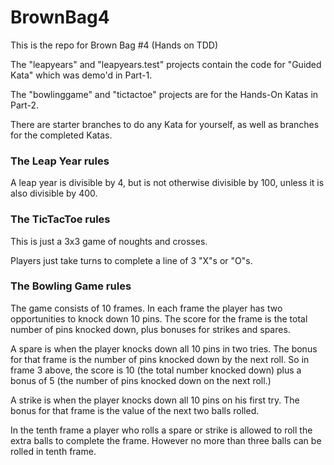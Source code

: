 # BrownBag4
This is the repo for Brown Bag #4 (Hands on TDD)


The "leapyears" and "leapyears.test" projects contain the code for "Guided Kata" which was demo'd in Part-1. 

The "bowlinggame" and "tictactoe" projects are for the Hands-On Katas in Part-2.

There are starter branches to do any Kata for yourself, as well as branches for the completed Katas.


### The Leap Year rules

A leap year is divisible by 4, but is not otherwise divisible by 100, unless it is also divisible by 400.


### The TicTacToe rules

This is just a 3x3 game of noughts and crosses. 

Players just take turns to complete a line of 3 "X"s or "O"s.


### The Bowling Game rules

The game consists of 10 frames. In each frame the player has
two opportunities to knock down 10 pins.  The score for the frame is the total
number of pins knocked down, plus bonuses for strikes and spares.

A spare is when the player knocks down all 10 pins in two tries. The bonus for
that frame is the number of pins knocked down by the next roll. So in frame 3
above, the score is 10 (the total number knocked down) plus a bonus of 5 (the
number of pins knocked down on the next roll.)

A strike is when the player knocks down all 10 pins on his first try. The bonus
for that frame is the value of the next two balls rolled.

In the tenth frame a player who rolls a spare or strike is allowed to roll the extra
balls to complete the frame. However no more than three balls can be rolled in
tenth frame.
